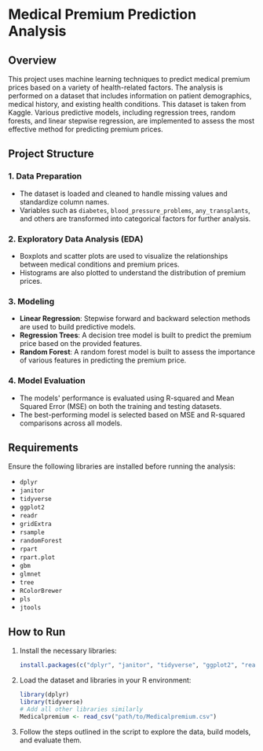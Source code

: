 # Medical Premium Prediction Analysis

## Overview
This project uses machine learning techniques to predict medical premium prices based on a variety of health-related factors. The analysis is performed on a dataset that includes information on patient demographics, medical history, and existing health conditions. This dataset is taken from Kaggle. Various predictive models, including regression trees, random forests, and linear stepwise regression, are implemented to assess the most effective method for predicting premium prices.

## Project Structure

### 1. **Data Preparation**
   - The dataset is loaded and cleaned to handle missing values and standardize column names.
   - Variables such as `diabetes`, `blood_pressure_problems`, `any_transplants`, and others are transformed into categorical factors for further analysis.

### 2. **Exploratory Data Analysis (EDA)**
   - Boxplots and scatter plots are used to visualize the relationships between medical conditions and premium prices.
   - Histograms are also plotted to understand the distribution of premium prices.

### 3. **Modeling**
   - **Linear Regression**: Stepwise forward and backward selection methods are used to build predictive models.
   - **Regression Trees**: A decision tree model is built to predict the premium price based on the provided features.
   - **Random Forest**: A random forest model is built to assess the importance of various features in predicting the premium price.
   
### 4. **Model Evaluation**
   - The models' performance is evaluated using R-squared and Mean Squared Error (MSE) on both the training and testing datasets.
   - The best-performing model is selected based on MSE and R-squared comparisons across all models.

## Requirements
Ensure the following libraries are installed before running the analysis:
- `dplyr`
- `janitor`
- `tidyverse`
- `ggplot2`
- `readr`
- `gridExtra`
- `rsample`
- `randomForest`
- `rpart`
- `rpart.plot`
- `gbm`
- `glmnet`
- `tree`
- `RColorBrewer`
- `pls`
- `jtools`

## How to Run
1. Install the necessary libraries:
    ```R
    install.packages(c("dplyr", "janitor", "tidyverse", "ggplot2", "readr", "gridExtra", "rsample", "randomForest", "rpart", "rpart.plot", "gbm", "glmnet", "tree", "RColorBrewer", "pls", "jtools"))
    ```

2. Load the dataset and libraries in your R environment:
    ```R
    library(dplyr)
    library(tidyverse)
    # Add all other libraries similarly
    Medicalpremium <- read_csv("path/to/Medicalpremium.csv")
    ```

3. Follow the steps outlined in the script to explore the data, build models, and evaluate them.

